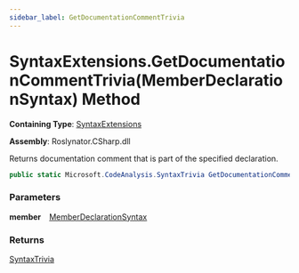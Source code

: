```yaml
---
sidebar_label: GetDocumentationCommentTrivia
---
```


# SyntaxExtensions\.GetDocumentationCommentTrivia\(MemberDeclarationSyntax\) Method

**Containing Type**: [SyntaxExtensions](../index.md)

**Assembly**: Roslynator\.CSharp\.dll

  
Returns documentation comment that is part of the specified declaration\.

```csharp
public static Microsoft.CodeAnalysis.SyntaxTrivia GetDocumentationCommentTrivia(this Microsoft.CodeAnalysis.CSharp.Syntax.MemberDeclarationSyntax member)
```

### Parameters

**member** &ensp; [MemberDeclarationSyntax](https://docs.microsoft.com/en-us/dotnet/api/microsoft.codeanalysis.csharp.syntax.memberdeclarationsyntax)

### Returns

[SyntaxTrivia](https://docs.microsoft.com/en-us/dotnet/api/microsoft.codeanalysis.syntaxtrivia)

